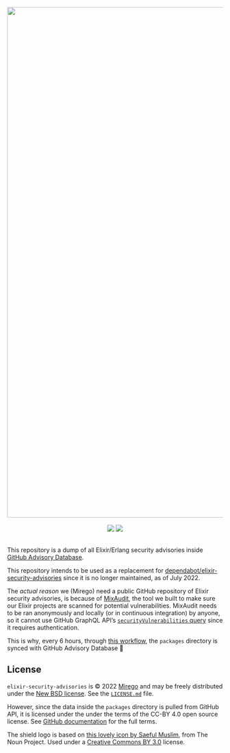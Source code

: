 <div align="center">
  <img src="https://user-images.githubusercontent.com/11348/183662131-4213af19-2d9e-4895-bf4b-fea05fae11c3.png" width="1191" />
  <br /><br />
  <a href="https://github.com/mirego/elixir-security-advisories/actions/workflows/ci.yml"><img src="https://github.com/mirego/elixir-security-advisories/actions/workflows/ci.yml/badge.svg?branch=master&event=push" /></a>
  <a href="https://github.com/mirego/elixir-security-advisories/actions/workflows/cd.yml"><img src="https://github.com/mirego/elixir-security-advisories/actions/workflows/cd.yml/badge.svg" /></a><br /><br />
</div>

This repository is a dump of all Elixir/Erlang security advisories inside [GitHub Advisory Database](https://github.com/advisories).

This repository intends to be used as a replacement for [dependabot/elixir-security-advisories](https://github.com/dependabot/elixir-security-advisories) since it is no longer maintained, as of July 2022.

The _actual reason_ we (Mirego) need a public GitHub repository of Elixir security advisories, is because of [MixAudit](https://github.com/mirego/mix_audit), the tool we built to make sure our Elixir projects are scanned for potential vulnerabilities. MixAudit needs to be ran anonymously and locally (or in continuous integration) by anyone, so it cannot use GitHub GraphQL API’s [`securityVulnerabilities` query](https://docs.github.com/en/graphql/reference/queries#securityvulnerabilities) since it requires authentication.

This is why, every 6 hours, through [this workflow](https://github.com/mirego/elixir-security-advisories/blob/master/.github/workflows/cd.yml), the `packages` directory is synced with GitHub Advisory Database 🎉

## License

`elixir-security-advisories` is © 2022 [Mirego](https://www.mirego.com) and may be freely distributed under the [New BSD license](http://opensource.org/licenses/BSD-3-Clause). See the [`LICENSE.md`](https://github.com/mirego/elixir-security-advisories/blob/master/LICENSE.md) file.

However, since the data inside the `packages` directory is pulled from GitHub API, it is licensed under the under the terms of the CC-BY 4.0 open source license. See [GitHub documentation](https://docs.github.com/en/site-policy/github-terms/github-terms-for-additional-products-and-features#advisory-database) for the full terms.

The shield logo is based on [this lovely icon by Saeful Muslim](https://thenounproject.com/icon/shield-1258213/), from The Noun Project. Used under a [Creative Commons BY 3.0](http://creativecommons.org/licenses/by/3.0/) license.

